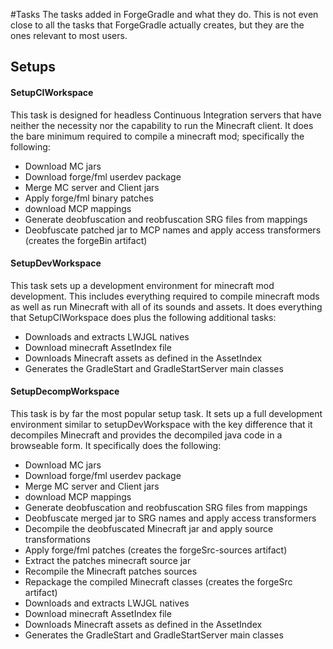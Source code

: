 #Tasks
The tasks added in ForgeGradle and what they do. This is not even close to all the tasks that ForgeGradle actually creates, but they are the ones relevant to most users.

## Setups

#### SetupCIWorkspace
This task is designed for headless Continuous Integration servers that have neither the necessity nor the capability to run the Minecraft client. It does the bare minimum required to compile a minecraft mod; specifically the following:
 - Download MC jars
 - Download forge/fml userdev package
 - Merge MC server and Client jars
 - Apply forge/fml binary patches
 - download MCP mappings
 - Generate deobfuscation and reobfuscation SRG files from mappings
 - Deobfuscate patched jar to MCP names and apply access transformers  (creates the forgeBin artifact)


#### SetupDevWorkspace
This task sets up a development environment for minecraft mod development. This includes everything required to compile minecraft mods as well as run Minecraft with all of its sounds and assets. It does everything that SetupCIWorkspace does plus the following additional tasks:
 - Downloads and extracts LWJGL natives
 - Download minecraft AssetIndex file
 - Downloads Minecraft assets as defined in the AssetIndex
 - Generates the GradleStart and GradleStartServer main classes


#### SetupDecompWorkspace
This task is by far the most popular setup task. It sets up a full development environment similar to setupDevWorkspace with the key difference that it decompiles Minecraft and provides the decompiled java code in a browseable form. It specifically does the following:
- Download MC jars
- Download forge/fml userdev package
- Merge MC server and Client jars
- download MCP mappings
- Generate deobfuscation and reobfuscation SRG files from mappings
- Deobfuscate merged jar to SRG names and apply access transformers
- Decompile the deobfuscated Minecraft jar and apply source transformations
- Apply forge/fml patches (creates the forgeSrc-sources artifact)
- Extract the patches minecraft source jar
- Recompile the Minecraft patches sources
- Repackage the compiled Minecraft classes (creates the forgeSrc artifact)
- Downloads and extracts LWJGL natives
- Download minecraft AssetIndex file
- Downloads Minecraft assets as defined in the AssetIndex
- Generates the GradleStart and GradleStartServer main classes
